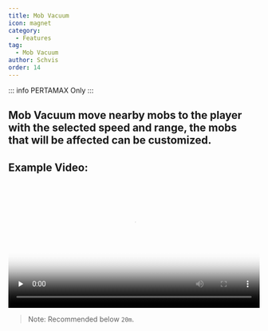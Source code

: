 ```yaml
---
title: Mob Vacuum
icon: magnet
category:
  - Features
tag:
  - Mob Vacuum
author: Schvis
order: 14
---
```

::: info PERTAMAX Only
:::
## Mob Vacuum move nearby mobs to the player with the selected speed and range, the mobs that will be affected can be customized.

## Example Video:

<video controls preload="none" width="100%" poster="https://nextcloud.atruicardona.xyz/s/fpQcNirHFpYreRy/preview"><source src="https://nextcloud.atruicardona.xyz/s/fpQcNirHFpYreRy/download" type="video/mp4"></video>

> Note: Recommended below `20m`.
